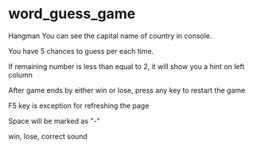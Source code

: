 # word_guess_game
Hangman
You can see the capital name of country in console.

You have 5 chances to guess per each time.

If remaining number is less than equal to 2, it will show you a hint on left column

After game ends by either win or lose, press any key to restart the game

F5 key is exception for refreshing the page

Space will be marked as "-"

win, lose, correct sound
